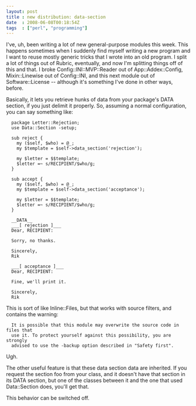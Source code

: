 ```yaml
---
layout: post
title : new distribution: data-section
date  : 2008-06-08T00:18:54Z
tags  : ["perl", "programming"]
---
```

I've, uh, been writing a lot of new general-purpose modules this week. This happens sometimes when I suddenly find myself writing a new program and I want to reuse mostly generic tricks that I wrote into an old program. I split a lot of things out of Rubric, eventually, and now I'm splitting things off of this and that. I broke Config::INI::MVP::Reader out of App::Addex::Config, Mixin::Linewise out of Config::INI, and this next module out of Software::License -- although it's something I've done in other ways, before.

Basically, it lets you retrieve hunks of data from your package's DATA section, if you just delimit it properly. So, assuming a normal configuration, you can say something like:

      package Letter::Rejection;
      use Data::Section -setup;

      sub reject {
        my ($self, $who) = @_;
        my $template = $self->data_section('rejection');

        my $letter = $$template;
        $letter =~ s/RECIPIENT/$who/g;
      }

      sub accept {
        my ($self, $who) = @_;
        my $template = $self->data_section('acceptance');

        my $letter = $$template;
        $letter =~ s/RECIPIENT/$who/g;
      }

      __DATA__
      ___[ rejection ]___
      Dear, RECIPIENT:

      Sorry, no thanks.

      Sincerely,
      Rik

      ___[ acceptance ]___
      Dear, RECIPIENT:

      Fine, we'll print it.

      Sincerely,
      Rik

This is sort of like Inline::Files, but that works with source filters, and contains the warning:

      It is possible that this module may overwrite the source code in files that
      use it. To protect yourself against this possibility, you are strongly
      advised to use the -backup option described in "Safety first".

Ugh.

The other useful feature is that these data section data are inherited. If you request the section foo from your class, and it doesn't have that section in its DATA section, but one of the classes between it and the one that used Data::Section does, you'll get that.

This behavior can be switched off.
